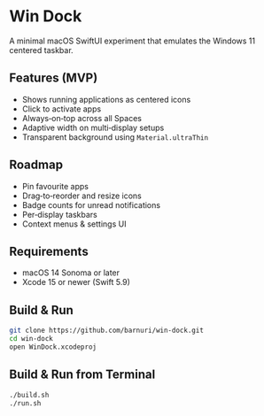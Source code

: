 # Win Dock

A minimal macOS SwiftUI experiment that emulates the Windows 11 centered taskbar.

## Features (MVP)

-   Shows running applications as centered icons
-   Click to activate apps
-   Always‑on‑top across all Spaces
-   Adaptive width on multi‑display setups
-   Transparent background using `Material.ultraThin`

## Roadmap

-   Pin favourite apps
-   Drag‑to‑reorder and resize icons
-   Badge counts for unread notifications
-   Per‑display taskbars
-   Context menus & settings UI

## Requirements

-   macOS 14 Sonoma or later
-   Xcode 15 or newer (Swift 5.9)

## Build & Run

```bash
git clone https://github.com/barnuri/win-dock.git
cd win-dock
open WinDock.xcodeproj
```

## Build & Run from Terminal

```bash
./build.sh
./run.sh
```
